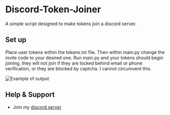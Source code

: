 # Discord-Token-Joiner

A simple script designed to make tokens join a discord server.

## Set up

Place user tokens within the tokens.txt file. Then within main.py change the invite code to your desired one. Run main.py and your tokens should begin joining, they will not join if they are locked behind email or phone verification, or they are blocked by captcha. I cannot circumvent this.

![Example of output](https://cdn.discordapp.com/attachments/1007769724836397158/1007798288411533323/unknown.png)

## Help & Support

- Join my [discord server](https://discord.gg/fuf8t4JWDV)
